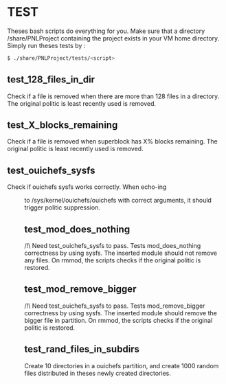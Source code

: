 # TEST

Theses bash scripts do everything for you. Make sure that a directory /share/PNLProject containing the project exists in your VM home directory.
Simply run theses tests by :

```sh
$ ./share/PNLProject/tests/<script>
```

## test_128_files_in_dir

Check if a file is removed when there are more than 128 files in a directory. The original politic is least recently used is removed.

## test_X_blocks_remaining

Check if a file is removed when superblock has X% blocks remaining. The original politic is least recently used is removed.

## test_ouichefs_sysfs

Check if ouichefs sysfs works correctly. When echo-ing <function> <dir> to /sys/kernel/ouichefs/ouichefs with correct arguments, it should trigger politic suppression.

## test_mod_does_nothing

/!\ Need test_ouichefs_sysfs to pass.
Tests mod_does_nothing correctness by using sysfs.
The inserted module should not remove any files. On rmmod, the scripts checks if the original politic is restored.

## test_mod_remove_bigger

/!\ Need test_ouichefs_sysfs to pass.
Tests mod_remove_bigger correctness by using sysfs. The inserted module should remove the bigger file in partition. On rmmod, the scripts checks if the original politic is restored.

## test_rand_files_in_subdirs

Create 10 directories in a ouichefs partition, and create 1000 random files
distributed in theses newly created directories.

